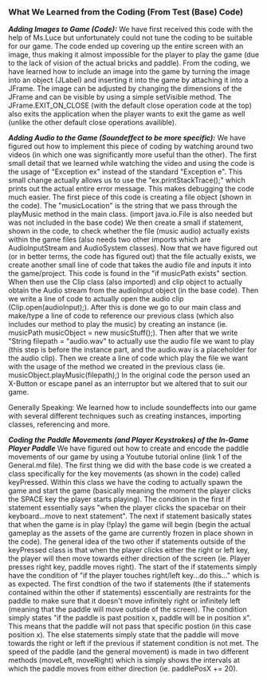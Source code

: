 ### What We Learned from the Coding (From Test (Base) Code)

***Adding Images to Game (Code):***
We have first received this code with the help of Ms.Luce but unfortunately could not tune the coding to be suitable for our game.
The code ended up covering up the entire screen with an image, thus making it almost impossible for the player to play the game (due
to the lack of vision of the actual bricks and paddle). From the coding, we have learned how to include an image into the game by turning
the image into an object (JLabel) and inserting it into the game by attaching it into a JFrame. The image can be adjusted by changing the
dimensions of the JFrame and can be visible by using a simple setVisible method. The JFrame.EXIT_ON_CLOSE (with the default close operation code at the top)
also exits the application when the player wants to exit the game as well (unlike the other default close operations availible). 

***Adding Audio to the Game (Soundeffect to be more specific):***
We have figured out how to implement this piece of coding by watching around two videos (in which one was significantly more useful than the other).
The first small detail that we learned while watching the video and using the code is the usage of "Exception ex" instead of the standard "Exception e". 
This small change actually allows us to use the "ex.printStackTrace();" which prints out the actual entire error message. This makes debugging the code
much easier. The first piece of this code is creating a file object (shown in the code). The "musicLocation" is the string that we pass through the playMusic
method in the main class. (import java.io.File is also needed but was not included in the base code) We then create a small if statement, shown in the code, to check whether the file (music audio) actually exists within the game files (also needs two other imports which are AudioInputStream and AudioSystem classes). Now that we have figured out (or in better terms, the code has figured out) that the file actually exists, we create another small line of code that takes the audio file and inputs it into the game/project. This code is found in the "if musicPath exists" section. When then use the Clip class (also imported) and clip object to actually obtain the Audio stream from the audioInput object (in
the base code). Then we write a line of code to actually open the audio clip (Clip.open(audioInput);). After this is done we go to our main class and make/type a line of code to reference our previous class (which also includes our method to play the music) by creating an instance (ie. musicPath musicObject = new musicStuff();). Then after that we write "String filepath = "audio.wav" to actually use the audio file we want to play (this step is before the instance part, and the audio.wav is a placeholder for the audio clip). Then we create a line of code which play the file we want with the usage of the method we created in the previous class (ie. musicObject.playMusic(filepath);) In the original code the person used an X-Button or escape panel as an interruptor but we altered that to suit our game. 

Generally Speaking: We learned how to include soundeffects into our game with several different techniques such as creating instances, importing classes, referencing and more. 

***Coding the Paddle Movements (and Player Keystrokes) of the In-Game Player Paddle***
We have figured out how to create and encode the paddle movements of our game by using a Youtube tutorial online (link 1 of the General.md file). The first thing we did with the base code is we created a class specifically for the key movements (as shown in the code) called keyPressed. Within this class we have the coding to actually spawn the game and start the game (basically meaning the moment the player clicks the SPACE key the player starts playing). The condition in the first if statement essentially says "when the player clicks the spacebar on their keyboard...move to next statement". The next if statement basically states that when the game is in play (!play) the game will begin (begin the actual gameplay as the assets of the game are currently frozen in place shown in the code). The general idea of the two other if statements outside of the keyPressed class is that when the player clicks either the right or left key, the player will then move towards either direction of the screen (ie. Player presses right key, paddle moves right). The start of the if statements simply have the condition of "if the player touches right/left key...do this..." which is as expected. The first condtion of the two if statements (the if statements contained within the other if statements) esscentially are restraints for the paddle to make sure that it doesn't move infinitely right or infinitely left (meaning that the paddle will move outside of the screen). The condition simply states "if the paddle is past position x, paddle will be in position x". This means that the paddle will not pass that specific postion (in this case position x). The else statements simply state that the paddle will move towards the right or left if the previous if statement condition is not met. The speed of the paddle (and the general movement) is made in two different methods (moveLeft, moveRight) which is simply shows the intervals at which the paddle moves from either direction (ie. paddlePosX += 20). 



